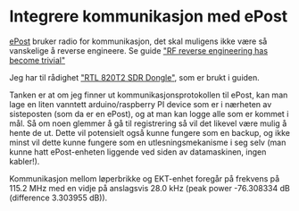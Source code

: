 # Integrere kommunikasjon med ePost

[ePost](https://www.emit.no/product/epost-med-diode-421) bruker radio for
kommunikasjon, det skal muligens ikke være så vanskelige å reverse engineere. Se
guide
["RF reverse engineering has become trivial"](https://medium.com/@nihal.pasham/rf-reverse-engineering-has-become-trivial-thanks-to-the-opensource-sdr-movement-d1f9216f2f04)

Jeg har til rådighet
["RTL 820T2 SDR Dongle"](https://www.hamgoodies.co.uk/rtl-sdr-dongle), som er
brukt i guiden.

Tanken er at om jeg finner ut kommunikasjonsprotokollen til ePost, kan man lage
en liten vanntett arduino/raspberry PI device som er i nærheten av sisteposten
(som da er en ePost), og at man kan logge alle som er kommet i mål. Så om noen
glemmer å gå til registrering så vil det likevel være mulig å hente de ut. Dette
vil potensielt også kunne fungere som en backup, og ikke minst vil dette kunne
fungere som en utlesningsmekanisme i seg selv (man kunne hatt ePost-enheten
liggende ved siden av datamaskinen, ingen kabler!).


Kommunikasjon mellom løperbrikke og EKT-enhet foregår på frekvens på 115.2 MHz med en vidje på anslagsvis 28.0 kHz (peak power -76.308334 dB (difference 3.303955 dB)).
